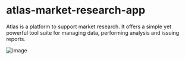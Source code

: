 # atlas-market-research-app
Atlas is a platform to support market research. It offers a simple yet powerful tool suite for managing data, performing analysis and issuing reports.

![image](https://github.com/user-attachments/assets/4e4be1a1-d7ca-425c-b8b0-b5490397dfe5)


